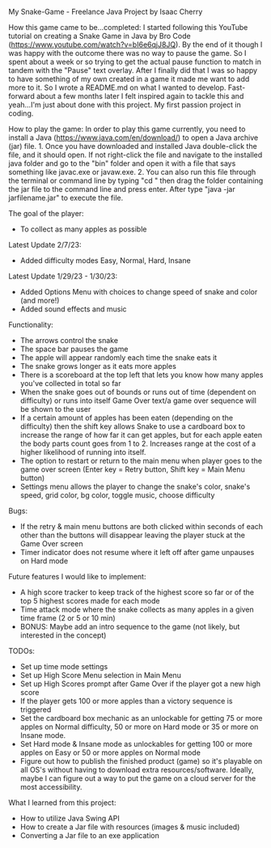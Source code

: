 My Snake-Game - Freelance Java Project
by Isaac Cherry

How this game came to be...completed: I started following this YouTube tutorial on creating a Snake Game in Java by 
Bro Code (https://www.youtube.com/watch?v=bI6e6qjJ8JQ). By the end of it though I was happy with the outcome there was 
no way to pause the game. So I spent about a week or so trying to get the actual pause function to match in tandem with 
the "Pause" text overlay. After I finally did that I was so happy to have something of my own created in a game it made 
me want to add more to it. So I wrote a README.md on what I wanted to develop. Fast-forward about a few months later I 
felt inspired again to tackle this and yeah...I'm just about done with this project. My first passion project in coding.

How to play the game: In order to play this game currently, you need to install a Java (https://www.java.com/en/download/)
to open a Java archive (jar) file. 1. Once you have downloaded and installed Java double-click the file, and it should 
open. If not right-click the file and navigate to the installed java folder and go to the "bin" folder and open it with 
a file that says something like javac.exe or javaw.exe. 2. You can also run this file through the terminal or command 
line by typing "cd " then drag the folder containing the jar file to the command line and press enter. After type 
"java -jar jarfilename.jar" to execute the file.

The goal of the player:
- To collect as many apples as possible

Latest Update 2/7/23:
- Added difficulty modes Easy, Normal, Hard, Insane

Latest Update 1/29/23 - 1/30/23:
- Added Options Menu with choices to change speed of snake and color (and more!)
- Added sound effects and music

Functionality:
- The arrows control the snake
- The space bar pauses the game
- The apple will appear randomly each time the snake eats it
- The snake grows longer as it eats more apples
- There is a scoreboard at the top left that lets you know how many apples you've collected in total so far
- When the snake goes out of bounds or runs out of time (dependent on difficulty) or runs into itself Game Over text/a 
game over sequence will be shown to the user
- If a certain amount of apples has been eaten (depending on the difficulty) then the shift key allows Snake to use a 
cardboard box to increase the range of how far it can get apples, but for each apple eaten the body parts count goes 
from 1 to 2. Increases range at the cost of a higher likelihood of running into itself.
- The option to restart or return to the main menu when player goes to the game over screen 
(Enter key = Retry button, Shift key = Main Menu button)
- Settings menu allows the player to change the snake's color, snake's speed, grid color, bg color, toggle music, choose
difficulty

Bugs:
- If the retry & main menu buttons are both clicked within seconds of each other than the buttons will disappear leaving
the player stuck at the Game Over screen
- Timer indicator does not resume where it left off after game unpauses on Hard mode

Future features I would like to implement:
- A high score tracker to keep track of the highest score so far or of the top 5 highest scores made for each mode
- Time attack mode where the snake collects as many apples in a given time frame (2 or 5 or 10 min)
- BONUS: Maybe add an intro sequence to the game (not likely, but interested in the concept)

TODOs:
- Set up time mode settings
- Set up High Score Menu selection in Main Menu
- Set up High Scores prompt after Game Over if the player got a new high score
- If the player gets 100 or more apples than a victory sequence is triggered
- Set the cardboard box mechanic as an unlockable for getting 75 or more apples on Normal difficulty, 50 or more on 
Hard mode or 35 or more on Insane mode.
- Set Hard mode & Insane mode as unlockables for getting 100 or more apples on Easy or 50 or more apples on Normal mode
- Figure out how to publish the finished product (game) so it's playable on all OS's without having to download extra 
resources/software. Ideally, maybe I can figure out a way to put the game on a cloud server for the most accessibility.

What I learned from this project:
- How to utilize Java Swing API
- How to create a Jar file with resources (images & music included)
- Converting a Jar file to an exe application
